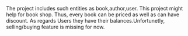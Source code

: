 The project includes such entities as book,author,user. This project might help for book shop. Thus, every book can be priced as well as can have discount. As regards Users they have their balances.Unfortunetly, selling/buying feature is missing for now.  
